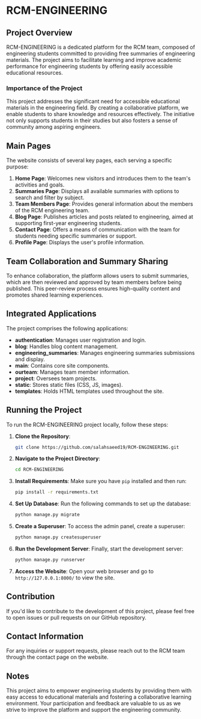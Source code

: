 # RCM-ENGINEERING

## Project Overview
RCM-ENGINEERING is a dedicated platform for the RCM team, composed of engineering students committed to providing free summaries of engineering materials. The project aims to facilitate learning and improve academic performance for engineering students by offering easily accessible educational resources.

### Importance of the Project
This project addresses the significant need for accessible educational materials in the engineering field. By creating a collaborative platform, we enable students to share knowledge and resources effectively. The initiative not only supports students in their studies but also fosters a sense of community among aspiring engineers.

## Main Pages
The website consists of several key pages, each serving a specific purpose:

1. **Home Page**: Welcomes new visitors and introduces them to the team's activities and goals.
2. **Summaries Page**: Displays all available summaries with options to search and filter by subject.
3. **Team Members Page**: Provides general information about the members of the RCM engineering team.
4. **Blog Page**: Publishes articles and posts related to engineering, aimed at supporting first-year engineering students.
5. **Contact Page**: Offers a means of communication with the team for students needing specific summaries or support.
6. **Profile Page**: Displays the user's profile information.

## Team Collaboration and Summary Sharing
To enhance collaboration, the platform allows users to submit summaries, which are then reviewed and approved by team members before being published. This peer-review process ensures high-quality content and promotes shared learning experiences.

## Integrated Applications
The project comprises the following applications:
- **authentication**: Manages user registration and login.
- **blog**: Handles blog content management.
- **engineering_summaries**: Manages engineering summaries submissions and display.
- **main**: Contains core site components.
- **ourteam**: Manages team member information.
- **project**: Oversees team projects.
- **static**: Stores static files (CSS, JS, images).
- **templates**: Holds HTML templates used throughout the site.

## Running the Project
To run the RCM-ENGINEERING project locally, follow these steps:

1. **Clone the Repository**:
   ```bash
   git clone https://github.com/salahsaeed19/RCM-ENGINEERING.git
   ```

2. **Navigate to the Project Directory**:
   ```bash
   cd RCM-ENGINEERING
   ```

3. **Install Requirements**:
   Make sure you have `pip` installed and then run:
   ```bash
   pip install -r requirements.txt
   ```

4. **Set Up Database**:
   Run the following commands to set up the database:
   ```bash
   python manage.py migrate
   ```

5. **Create a Superuser**:
   To access the admin panel, create a superuser:
   ```bash
   python manage.py createsuperuser
   ```

6. **Run the Development Server**:
   Finally, start the development server:
   ```bash
   python manage.py runserver
   ```

7. **Access the Website**:
   Open your web browser and go to `http://127.0.0.1:8000/` to view the site.

## Contribution
If you'd like to contribute to the development of this project, please feel free to open issues or pull requests on our GitHub repository.

## Contact Information
For any inquiries or support requests, please reach out to the RCM team through the contact page on the website.

## Notes
This project aims to empower engineering students by providing them with easy access to educational materials and fostering a collaborative learning environment. Your participation and feedback are valuable to us as we strive to improve the platform and support the engineering community.
